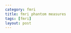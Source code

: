```yaml
---
category: fmri
title: fmri phantom measures 
tags: [fmri]
layout: post
---
```


<script type="text/javascript" src="http://code.jquery.com/jquery-1.9.1.min.js"></script>
<script type="text/javascript" src="http://code.highcharts.com/highcharts.js"></script>
<script type="text/javascript" src="http://code.highcharts.com/modules/data.js"></script>

<script type="text/javascript">

databr0s = [
{  csvfile:  '{{ production_url }}/assets/fmri_0.csv',  div:  "#container0",  x:  "Week Number",  title:  "Mean",               y: "mean"    },
{  csvfile:  '{{ production_url }}/assets/fmri_1.csv',  div:  "#container1",  x:  "Week Number",  title:  "Standard Deviation", y: "stddev"  },
{  csvfile:  '{{ production_url }}/assets/fmri_2.csv',  div:  "#container2",  x:  "Week Number",  title:  "% fluctuation",      y: "% fluctuation"  },
{  csvfile:  '{{ production_url }}/assets/fmri_3.csv',  div:  "#container3",  x:  "Week Number",  title:  "Drift",              y: "Drift"          },
{  csvfile:  '{{ production_url }}/assets/fmri_4.csv',  div:  "#container4",  x:  "Week Number",  title:  "SNR",                y: "SNR"            },
{  csvfile:  '{{ production_url }}/assets/fmri_5.csv',  div:  "#container5",  x:  "Week Number",  title:  "SFNR",               y: "SFNR"           },
{  csvfile:  '{{ production_url }}/assets/fmri_6.csv',  div:  "#container6",  x:  "Week Number",  title:  "RDC",                y: "RDC"            },
]; 

$(document).ready(function() {
  for (var i = 0; i < databr0s.length; i++ ) {
    (function (bro) {
      $.get(bro.csvfile, function(csv) {
        $(bro.div).highcharts({
          chart: { type: 'line' },
          data:  { csv: csv },
          title: { text: bro.title },
          yAxis: { title: { text: bro.y } }, 
          xAxis: { title: { text: bro.x } }
          });
      }, "text");
    })(bro = databr0s[i]); 
  }
});
</script>

<div id="container0" style="width: 600px; height: 400px; margin: 1em 1em; float: left;"></div>
<div id="container1" style="width: 600px; height: 400px; margin: 1em 1em; float: left;"></div>
<div id="container2" style="width: 600px; height: 400px; margin: 1em 1em; float: left;"></div>
<div id="container3" style="width: 600px; height: 400px; margin: 1em 1em; float: left;"></div>
<div id="container4" style="width: 600px; height: 400px; margin: 1em 1em; float: left;"></div>
<div id="container5" style="width: 600px; height: 400px; margin: 1em 1em; float: left;"></div>
<div id="container6" style="width: 600px; height: 400px; margin: 1em 1em; float: left;"></div>
